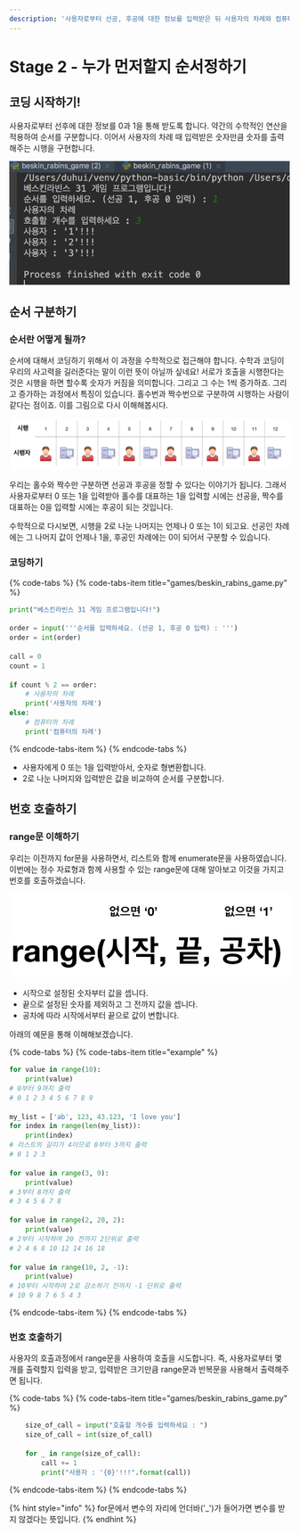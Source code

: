 ```yaml
---
description: '사용자로부터 선공, 후공에 대한 정보를 입력받은 뒤 사용자의 차례와 컴퓨터의 차례를 구분하고, 사용자 차례 때의 시행을 제작합니다.'
---
```


# Stage 2 - 누가 먼저할지 순서정하기

## 코딩 시작하기!

사용자로부터 선후에 대한 정보를 0과 1을 통해 받도록 합니다. 약간의 수학적인 연산을 적용하여 순서를 구분합니다. 이어서 사용자의 차례 때 입력받은 숫자만큼 숫자를 출력해주는 시행을 구현합니다.

![&#xC120;&#xACF5;, &#xD6C4;&#xACF5;&#xC744; &#xC785;&#xB825;&#xBC1B;&#xACE0; &#xC0AC;&#xC6A9;&#xC790;&#xC758; &#xD638;&#xCD9C;&#xAE4C;&#xC9C0;](../.gitbook/assets/image%20%2857%29.png)

## 순서 구분하기

### 순서란 어떻게 될까?

순서에 대해서 코딩하기 위해서 이 과정을 수학적으로 접근해야 합니다. 수학과 코딩이 우리의 사고력을 길러준다는 말이 이런 뜻이 아닐까 싶네요! 서로가 호출을 시행한다는 것은 시행을 하면 할수록 숫자가 커짐을 의미합니다. 그리고 그 수는 1씩 증가하죠. 그리고 증가하는 과정에서 특징이 있습니다. 홀수번과 짝수번으로 구분하여 시행하는 사람이 같다는 점이죠. 이를 그림으로 다시 이해해봅시다.

![&#xC21C;&#xC11C; &#xC774;&#xD574;&#xD558;&#xAE30;](../.gitbook/assets/image%20%2866%29.png)

우리는 홀수와 짝수만 구분하면 선공과 후공을 정할 수 있다는 이야기가 됩니다. 그래서 사용자로부터 0 또는 1을 입력받아 홀수를 대표하는 1을 입력할 시에는 선공을, 짝수를 대표하는 0을 입력할 시에는 후공이 되는 것입니다.

수학적으로 다시보면, 시행을 2로 나눈 나머지는 언제나 0 또는 1이 되고요. 선공인 차례에는 그 나머지 값이 언제나 1을, 후공인 차례에는 0이 되어서 구분할 수 있습니다.

### 코딩하기

{% code-tabs %}
{% code-tabs-item title="games/beskin\_rabins\_game.py" %}
```python
print("베스킨라빈스 31 게임 프로그램입니다!")

order = input('''순서를 입력하세요. (선공 1, 후공 0 입력) : ''')
order = int(order)

call = 0
count = 1

if count % 2 == order:
    # 사용자의 차례
    print('사용자의 차례')
else:
    # 컴퓨터의 차례
    print('컴퓨터의 차례')
```
{% endcode-tabs-item %}
{% endcode-tabs %}

* 사용자에게 0 또는 1을 입력받아서, 숫자로 형변환합니다.
* 2로 나눈 나머지와 입력받은 값을 비교하여 순서를 구분합니다.

## 번호 호출하기

### range문 이해하기

우리는 이전까지 for문을 사용하면서, 리스트와 함께 enumerate문을 사용하였습니다. 이번에는 정수 자료형과 함께 사용할 수 있는 range문에 대해 알아보고 이것을 가지고 번호를 호출하겠습니다.

![range&#xC758; &#xAD6C;&#xC131;](../.gitbook/assets/image%20%28139%29.png)

* 시작으로 설정된 숫자부터 값을 셉니다.
* 끝으로 설정된 숫자를 제외하고 그 전까지 값을 셉니다.
* 공차에 따라 시작에서부터 끝으로 값이 변합니다.

 아래의 예문을 통해 이해해보겠습니다.

{% code-tabs %}
{% code-tabs-item title="example" %}
```python
for value in range(10):
    print(value)
# 0부터 9까지 출력 
# 0 1 2 3 4 5 6 7 8 9

my_list = ['ab', 123, 43.123, 'I love you']
for index in range(len(my_list)):
    print(index) 
# 리스트의 길이가 4이므로 0부터 3까지 출력
# 0 1 2 3

for value in range(3, 9):
    print(value)
# 3부터 8까지 출력 
# 3 4 5 6 7 8
    
for value in range(2, 20, 2):
    print(value)
# 2부터 시작하여 20 전까지 2단위로 출력
# 2 4 6 8 10 12 14 16 18
    
for value in range(10, 2, -1):
    print(value)
# 10부터 시작하여 2로 감소하기 전까지 -1 단위로 출력
# 10 9 8 7 6 5 4 3
```
{% endcode-tabs-item %}
{% endcode-tabs %}

### 번호 호출하기

사용자의 호출과정에서 range문을 사용하여 호출을 시도합니다. 즉, 사용자로부터 몇 개를 출력할지 입력을 받고, 입력받은 크기만큼 range문과 반복문을 사용해서 출력해주면 됩니다.

{% code-tabs %}
{% code-tabs-item title="games/beskin\_rabins\_game.py" %}
```python
    size_of_call = input("호출할 개수를 입력하세요 : ")
    size_of_call = int(size_of_call)

    for _ in range(size_of_call):
        call += 1
        print("사용자 : '{0}'!!!".format(call))
```
{% endcode-tabs-item %}
{% endcode-tabs %}

{% hint style="info" %}
for문에서 변수의 자리에 언더바\('\_'\)가 들어가면 변수를 받지 않겠다는 뜻입니다.
{% endhint %}

